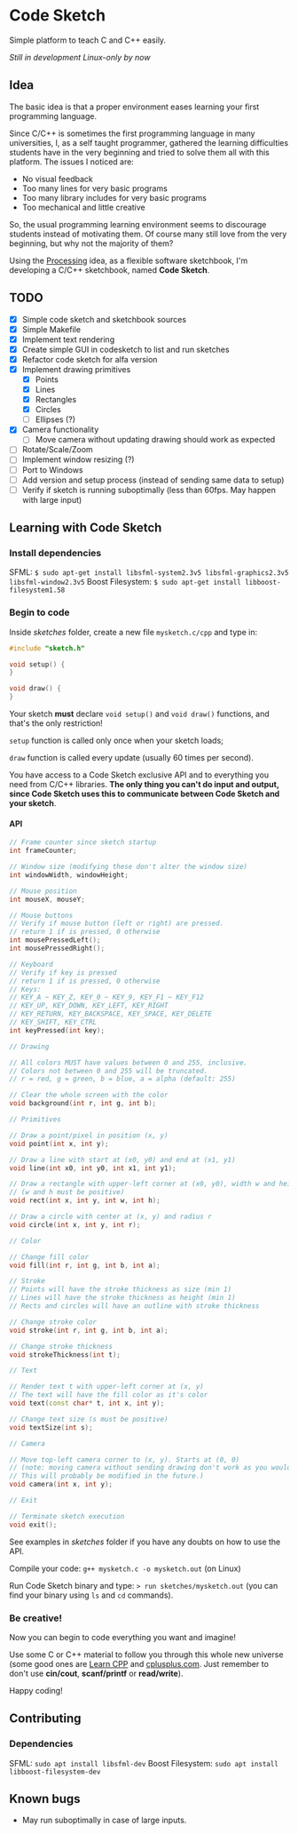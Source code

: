 # Code Sketch

Simple platform to teach C and C++ easily.

*Still in development*
*Linux-only by now*

## Idea

The basic idea is that a proper environment eases learning your first
programming language.

Since C/C++ is sometimes the first programming language in many universities, I,
as a self taught programmer, gathered the learning difficulties students have in
the very beginning and tried to solve them all with this platform. The issues I
noticed are:

- No visual feedback
- Too many lines for very basic programs
- Too many library includes for very basic programs
- Too mechanical and little creative

So, the usual programming learning environment seems to discourage students
instead of motivating them. Of course many still love from the very beginning,
but why not the majority of them?

Using the [Processing](https://processing.org) idea, as a flexible software
sketchbook, I'm developing a C/C++ sketchbook, named **Code Sketch**.

## TODO

- [x] Simple code sketch and sketchbook sources
- [x] Simple Makefile
- [x] Implement text rendering
- [x] Create simple GUI in codesketch to list and run sketches
- [x] Refactor code sketch for alfa version
- [x] Implement drawing primitives
  - [x] Points
  - [x] Lines
  - [x] Rectangles
  - [x] Circles
  - [ ] Ellipses (?)
- [x] Camera functionality
  - [ ] Move camera without updating drawing should work as expected
- [ ] Rotate/Scale/Zoom
- [ ] Implement window resizing (?)
- [ ] Port to Windows
- [ ] Add version and setup process (instead of sending same data to setup)
- [ ] Verify if sketch is running suboptimally (less than 60fps. May happen
  with large input)

## Learning with Code Sketch

### Install dependencies

SFML: `$ sudo apt-get install libsfml-system2.3v5 libsfml-graphics2.3v5 libsfml-window2.3v5`
Boost Filesystem: `$ sudo apt-get install libboost-filesystem1.58`

### Begin to code

Inside *sketches* folder, create a new file `mysketch.c/cpp` and type in:

```cpp
#include "sketch.h"

void setup() {
}

void draw() {
}
```
Your sketch **must** declare `void setup()` and `void draw()` functions, and
that's the only restriction!

`setup` function is called only once when your sketch loads;

`draw` function is called every update (usually 60 times per second).

You have access to a Code Sketch exclusive API and to everything you need from
C/C++ libraries. **The only thing you can't do input and output, since Code
Sketch uses this to communicate between Code Sketch and your sketch**.

#### API

```cpp
// Frame counter since sketch startup
int frameCounter;

// Window size (modifying these don't alter the window size)
int windowWidth, windowHeight;

// Mouse position
int mouseX, mouseY;

// Mouse buttons
// Verify if mouse button (left or right) are pressed.
// return 1 if is pressed, 0 otherwise
int mousePressedLeft();
int mousePressedRight();

// Keyboard
// Verify if key is pressed
// return 1 if is pressed, 0 otherwise
// Keys:
// KEY_A ~ KEY_Z, KEY_0 ~ KEY_9, KEY_F1 ~ KEY_F12
// KEY_UP, KEY_DOWN, KEY_LEFT, KEY_RIGHT
// KEY_RETURN, KEY_BACKSPACE, KEY_SPACE, KEY_DELETE
// KEY_SHIFT, KEY_CTRL
int keyPressed(int key);

// Drawing

// All colors MUST have values between 0 and 255, inclusive.
// Colors not between 0 and 255 will be truncated.
// r = red, g = green, b = blue, a = alpha (default: 255)

// Clear the whole screen with the color
void background(int r, int g, int b);

// Primitives

// Draw a point/pixel in position (x, y)
void point(int x, int y);

// Draw a line with start at (x0, y0) and end at (x1, y1)
void line(int x0, int y0, int x1, int y1);

// Draw a rectangle with upper-left corner at (x0, y0), width w and height h
// (w and h must be positive)
void rect(int x, int y, int w, int h);

// Draw a circle with center at (x, y) and radius r
void circle(int x, int y, int r);

// Color

// Change fill color
void fill(int r, int g, int b, int a);

// Stroke
// Points will have the stroke thickness as size (min 1)
// Lines will have the stroke thickness as height (min 1)
// Rects and circles will have an outline with stroke thickness

// Change stroke color
void stroke(int r, int g, int b, int a);

// Change stroke thickness
void strokeThickness(int t);

// Text

// Render text t with upper-left corner at (x, y)
// The text will have the fill color as it's color
void text(const char* t, int x, int y);

// Change text size (s must be positive)
void textSize(int s);

// Camera

// Move top-left camera corner to (x, y). Starts at (0, 0)
// (note: moving camera without sending drawing don't work as you would expect.
// This will probably be modified in the future.)
void camera(int x, int y);

// Exit

// Terminate sketch execution
void exit();
```

See examples in *sketches* folder if you have any doubts on how to use the API.

Compile your code: `g++ mysketch.c -o mysketch.out` (on Linux)

Run Code Sketch binary and type: `> run sketches/mysketch.out` (you can find
your binary using `ls` and `cd` commands).

### Be creative!

Now you can begin to code everything you want and imagine!

Use some C or C++ material to follow you through this whole new universe (some
good ones are [Learn CPP](http://www.learncpp.com/) and [cplusplus.com](http://www.cplusplus.com/doc/tutorial/). Just remember to don't use **cin/cout**, **scanf/printf** or **read/write**).

Happy coding!

## Contributing

### Dependencies

SFML: `sudo apt install libsfml-dev`
Boost Filesystem: `sudo apt install libboost-filesystem-dev`

## Known bugs

- May run suboptimally in case of large inputs.
